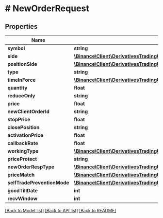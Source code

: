 # # NewOrderRequest

## Properties

Name | Type | Description | Notes
------------ | ------------- | ------------- | -------------
**symbol** | **string** |  |
**side** | [**\Binance\Client\DerivativesTradingUsdsFutures\Model\Side**](Side.md) |  |
**positionSide** | [**\Binance\Client\DerivativesTradingUsdsFutures\Model\PositionSide**](PositionSide.md) |  | [optional]
**type** | **string** |  |
**timeInForce** | [**\Binance\Client\DerivativesTradingUsdsFutures\Model\TimeInForce**](TimeInForce.md) |  | [optional]
**quantity** | **float** |  | [optional]
**reduceOnly** | **string** |  | [optional]
**price** | **float** |  | [optional]
**newClientOrderId** | **string** |  | [optional]
**stopPrice** | **float** |  | [optional]
**closePosition** | **string** |  | [optional]
**activationPrice** | **float** |  | [optional]
**callbackRate** | **float** |  | [optional]
**workingType** | [**\Binance\Client\DerivativesTradingUsdsFutures\Model\WorkingType**](WorkingType.md) |  | [optional]
**priceProtect** | **string** |  | [optional]
**newOrderRespType** | [**\Binance\Client\DerivativesTradingUsdsFutures\Model\NewOrderRespType**](NewOrderRespType.md) |  | [optional]
**priceMatch** | [**\Binance\Client\DerivativesTradingUsdsFutures\Model\PriceMatch**](PriceMatch.md) |  | [optional]
**selfTradePreventionMode** | [**\Binance\Client\DerivativesTradingUsdsFutures\Model\SelfTradePreventionMode**](SelfTradePreventionMode.md) |  | [optional]
**goodTillDate** | **int** |  | [optional]
**recvWindow** | **int** |  | [optional]

[[Back to Model list]](../../README.md#models) [[Back to API list]](../../README.md#endpoints) [[Back to README]](../../README.md)
